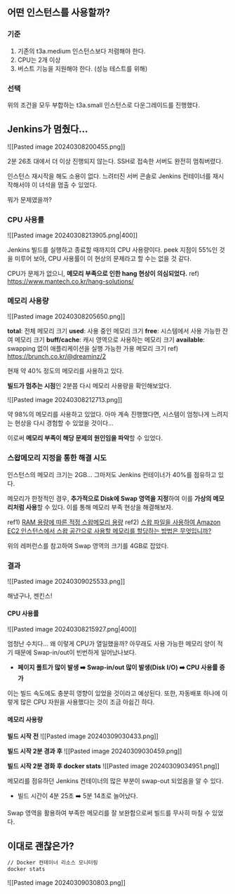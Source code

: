 ## 어떤 인스턴스를 사용할까?

### 기준

1. 기존의 t3a.medium 인스턴스보다 저렴해야 한다.
2. CPU는 2개 이상
3. 버스트 기능을 지원해야 한다. (성능 테스트를 위해)

### 선택

위의 조건을 모두 부합하는 t3a.small 인스턴스로 다운그레이드를 진행했다.


## Jenkins가 멈췄다...

![[Pasted image 20240308200455.png]]

2분 26초 대에서 더 이상 진행되지 않는다.
SSH로 접속한 서버도 완전히 멈춰버렸다.

인스턴스 재시작을 해도 소용이 없다.
느려터진 서버 콘솔로 Jenkins 컨테이너를 재시작해서야 이 녀석을 멈출 수 있었다.

뭐가 문제였을까?

### CPU 사용률

![[Pasted image 20240308213905.png|400]]

Jenkins 빌드를 실행하고 종료할 때까지의 CPU 사용량이다.
peek 지점이 55%인 것을 미루어 보아, CPU 사용률이 이 현상의 문제라고 할 수는 없을 것 같다.

CPU가 문제가 없으니, **메모리 부족으로 인한 hang 현상이 의심되었다.**
ref) https://www.mantech.co.kr/hang-solutions/


### 메모리 사용량

![[Pasted image 20240308205650.png]]

**total**: 전체 메모리 크기
**used**: 사용 중인 메모리 크기
**free**: 시스템에서 사용 가능한 잔여 메모리 크기
**buff/cache**: 캐시 영역으로 사용하는 메모리 크기
**available**: swapping 없이 애플리케이션을 실행 가능한 가용 메모리 크기
ref) https://brunch.co.kr/@dreaminz/2

현재 약 40% 정도의 메모리를 사용하고 있다.


**빌드가 멈추는 시점**인 2분쯤 다시 메모리 사용량을 확인해보았다.

![[Pasted image 20240308212713.png]]

약 98%의 메모리를 사용하고 있었다.
아마 계속 진행했다면, 시스템이 엄청나게 느려지는 현상을 다시 경험할 수 있었을 것이다...

이로써 **메모리 부족이 해당 문제의 원인임을 파악**할 수 있었다.


### 스왑메모리 지정을 통한 해결 시도

인스턴스의 메모리 크기는 2GB... 그마저도 Jenkins 컨테이너가 40%를 점유하고 있다.

메모리가 한정적인 경우, **추가적으로 Disk에 Swap 영역을 지정**하여 이를 **가상의 메모리처럼 사용**할 수 있다.
이를 통해 메모리 부족 현상을 해결해보자.

ref1) [RAM 용량에 따른 적정 스왑메모리 용량](https://help.ubuntu.com/community/SwapFaq#How_much_swap_do_I_need.3F)
ref2) [스왑 파일을 사용하여 Amazon EC2 인스턴스에서 스왑 공간으로 사용할 메모리를 할당하는 방법은 무엇입니까?](https://repost.aws/ko/knowledge-center/ec2-memory-swap-file)

위의 레퍼런스를 참고하여 Swap 영역의 크기를 4GB로 잡았다.

### 결과

![[Pasted image 20240309025533.png]]

해냈구나, 젠킨스!
#### CPU 사용률

![[Pasted image 20240308215927.png|400]]

엄청난 수치다... 왜 이렇게 CPU가 열일했을까?
아무래도 사용 가능한 메모리 양이 적기 때문에 Swap-in/out이 빈번하게 일어났나보다.
- **페이지 폴트가 많이 발생 ➡️ Swap-in/out 많이 발생(Disk I/O) ➡️ CPU 사용률 증가**

이는 빌드 속도에도 충분히 영향이 있었을 것이라고 예상된다.
또한, 자동배포 하나에 이렇게 많은 CPU 자원을 사용했다는 것이 조금 아쉽긴 하다.
#### 메모리 사용량

**빌드 시작 전**
![[Pasted image 20240309030433.png]]

**빌드 시작 2분 경과 후**
![[Pasted image 20240309030459.png]]

**빌드 시작 2분 경화 후 docker stats**
![[Pasted image 20240309034951.png]]

메모리를 점유하던 Jenkins 컨테이너의 많은 부분이 swap-out 되었음을 알 수 있다.
- 빌드 시간이 4분 25초 ➡️ 5분 14초로 늘어났다.

Swap 영역을 활용하여 부족한 메모리를 잘 보완함으로써 빌드를 무사히 마칠 수 있었다.


## 이대로 괜찮은가?

```bash
// Docker 컨테이너 리소스 모니터링
docker stats
```

![[Pasted image 20240309030803.png]]



